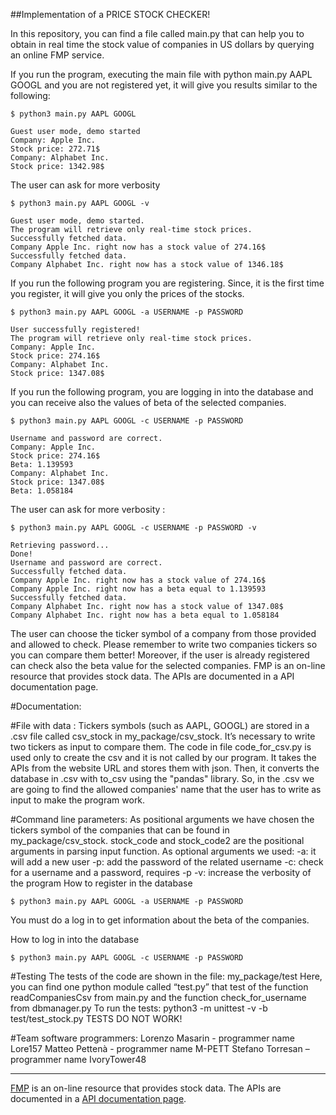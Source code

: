 ##Implementation of a PRICE STOCK CHECKER!

In this repository, you can find a file called main.py that can help you to obtain in real time the stock value of companies in US dollars by querying an online FMP service. 

If you run the program, executing the main file with python main.py AAPL GOOGL  and you are not registered yet, it will give you results similar to the following:

```
$ python3 main.py AAPL GOOGL 

Guest user mode, demo started
Company: Apple Inc. 
Stock price: 272.71$
Company: Alphabet Inc. 
Stock price: 1342.98$
```
The user can ask for more verbosity 
```
$ python3 main.py AAPL GOOGL -v

Guest user mode, demo started. 
The program will retrieve only real-time stock prices.
Successfully fetched data.
Company Apple Inc. right now has a stock value of 274.16$
Successfully fetched data.
Company Alphabet Inc. right now has a stock value of 1346.18$
```
If you run the following program you are registering. Since, it is the first time you register, it will give you only the prices of the stocks.
```
$ python3 main.py AAPL GOOGL -a USERNAME -p PASSWORD 

User successfully registered!
The program will retrieve only real-time stock prices.
Company: Apple Inc.
Stock price: 274.16$
Company: Alphabet Inc.
Stock price: 1347.08$
```
If you run the following program, you are logging in into the database and you can receive also the values of beta of the selected companies.
```
$ python3 main.py AAPL GOOGL -c USERNAME -p PASSWORD 

Username and password are correct.
Company: Apple Inc.
Stock price: 274.16$
Beta: 1.139593
Company: Alphabet Inc.
Stock price: 1347.08$
Beta: 1.058184
```
The user can ask for more verbosity :
```
$ python3 main.py AAPL GOOGL -c USERNAME -p PASSWORD -v

Retrieving password...
Done!
Username and password are correct.
Successfully fetched data.
Company Apple Inc. right now has a stock value of 274.16$
Company Apple Inc. right now has a beta equal to 1.139593
Successfully fetched data.
Company Alphabet Inc. right now has a stock value of 1347.08$
Company Alphabet Inc. right now has a beta equal to 1.058184
```

The user can choose the ticker symbol of a company from those provided and allowed to check. Please remember to write two companies tickers so you can compare them better! Moreover, if the user is already registered can check also the beta value for the selected companies.
FMP is an on-line resource that provides stock data. The APIs are documented in a API documentation page.

#Documentation:

#File with data :
Tickers symbols (such as AAPL, GOOGL) are stored in a .csv file called csv_stock in my_package/csv_stock. It’s necessary to write two tickers as input to compare them.
The code in file code_for_csv.py  is used only to create the csv and it is not called by our program. It takes the APIs from the website URL and stores them with json. Then, it converts the database in .csv with to_csv using the "pandas" library. So, in the .csv we are going to find the allowed companies' name that the user has to write as input to make the program work.

#Command line parameters:
As positional arguments we have chosen the tickers symbol of the companies that can be found in my_package/csv_stock.  stock_code and stock_code2 are the positional arguments in parsing input function.
As optional arguments we used:
-a: it will add a new user
-p: add the password of the related username
-c: check for a username and a password, requires -p
-v: increase the verbosity of the program 
How to register in the database
```
$ python3 main.py AAPL GOOGL -a USERNAME -p PASSWORD
```
You must do a log in to get information about the beta of the companies.

How to log in into the database
```
$ python3 main.py AAPL GOOGL -c USERNAME -p PASSWORD
```

#Testing
The tests of the code are shown in the file: my_package/test
Here, you can find one python module called “test.py” that test of the function readCompaniesCsv from main.py and the function check_for_username from dbmanager.py
To run the tests: python3 -m unittest -v -b test/test_stock.py 
TESTS DO NOT WORK! 


#Team software programmers:
Lorenzo Masarin - programmer name Lore157
Matteo Pettenà - programmer name M-PETT
Stefano Torresan – programmer name IvoryTower48

-------------------------
[FMP](https://financialmodelingprep.com/) is an on-line resource that provides stock data. The APIs are documented in a [API documentation page](https://financialmodelingprep.com/developer/docs/).
